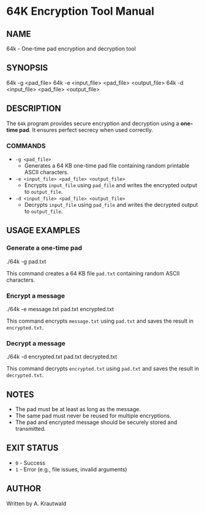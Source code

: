 # 64K Encryption Tool Manual

## NAME
64k - One-time pad encryption and decryption tool

## SYNOPSIS
64k -g <pad_file> 64k -e <input_file> <pad_file> <output_file> 64k -d <input_file> <pad_file> <output_file>

## DESCRIPTION
The `64k` program provides secure encryption and decryption using a **one-time pad**. It ensures perfect secrecy when used correctly.

### COMMANDS
- `-g <pad_file>`
  - Generates a 64 KB one-time pad file containing random printable ASCII characters.
- `-e <input_file> <pad_file> <output_file>`
  - Encrypts `input_file` using `pad_file` and writes the encrypted output to `output_file`.
- `-d <input_file> <pad_file> <output_file>`
  - Decrypts `input_file` using `pad_file` and writes the decrypted output to `output_file`.

## USAGE EXAMPLES

### Generate a one-time pad
./64k -g pad.txt

This command creates a 64 KB file `pad.txt` containing random ASCII characters.

### Encrypt a message
./64k -e message.txt pad.txt encrypted.txt

This command encrypts `message.txt` using `pad.txt` and saves the result in `encrypted.txt`.

### Decrypt a message
./64k -d encrypted.txt pad.txt decrypted.txt

This command decrypts `encrypted.txt` using `pad.txt` and saves the result in `decrypted.txt`.

## NOTES
- The pad must be at least as long as the message.
- The same pad must never be reused for multiple encryptions.
- The pad and encrypted message should be securely stored and transmitted.

## EXIT STATUS
- `0` - Success
- `1` - Error (e.g., file issues, invalid arguments)

## AUTHOR
Written by A. Krautwald
